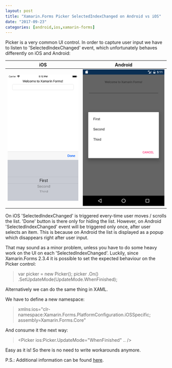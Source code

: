 ```yaml
---
layout: post
title: "Xamarin.Forms Picker SelectedIndexChanged on Android vs iOS"
date: "2017-09-23"
categories: [android,ios,xamarin-forms]
---
```


Picker is a very common UI control. In order to capture user input we have to listen to 'SelectedIndexChanged' event, which unfortunately behaves differently on iOS and Android:

iOS | Android
--- | ---
![](/images/2017-09-23-xamarin-forms-picker-selectedindexchanged-on-android-vs-ios/1.png) | ![](/images/2017-09-23-xamarin-forms-picker-selectedindexchanged-on-android-vs-ios/2.png)


On iOS 'SelectedIndexChanged' is triggered every-time user moves / scrolls the list. 'Done' button is there only for hiding the list. However, on Android 'SelectedIndexChanged' event will be triggered only once, after user selects an item. This is because on Android the list is displayed as a popup which disappears right after user input.

That may sound as a minor problem, unless you have to do some heavy work on the UI on each 'SelectedIndexChanged'. Luckily, since Xamarin.Forms 2.3.4 it is possible to set the expected behaviour on the Picker control:

> var picker = new Picker(); picker .On<iOS>() .SetUpdateMode(UpdateMode.WhenFinished);

Alternatively we can do the same thing in XAML.

We have to define a new namespace:

> xmlns:ios="clr-namespace:Xamarin.Forms.PlatformConfiguration.iOSSpecific; assembly=Xamarin.Forms.Core"

And consume it the next way:

> <Picker ios:Picker.UpdateMode="WhenFinished" .. />

Easy as it is! So there is no need to write workarounds anymore.

P.S.: Additional information can be found [here](https://docs.microsoft.com/en-us/xamarin/xamarin-forms/platform/platform-specifics/consuming/ios#controlling-picker-item-selection).

